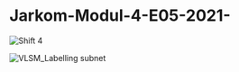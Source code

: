 # Jarkom-Modul-4-E05-2021-


![Shift 4](https://user-images.githubusercontent.com/66562311/143605413-4a62f933-0cbc-49dd-bc2b-58a522e787fa.jpg)

![VLSM_Labelling subnet](https://user-images.githubusercontent.com/66562311/143669287-093533ba-0d41-4664-a61d-80ff5080ea57.jpg)



